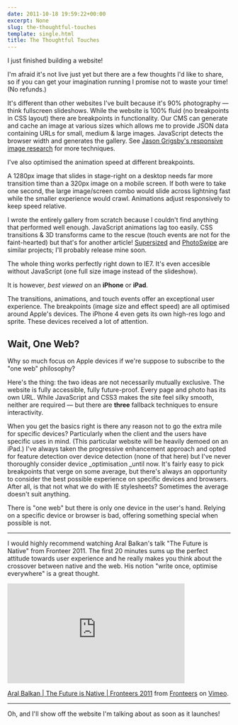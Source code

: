 ```yaml
---
date: 2011-10-18 19:59:22+00:00
excerpt: None
slug: the-thoughtful-touches
template: single.html
title: The Thoughtful Touches
---
```


I just finished building a website!

I'm afraid it's not live just yet but there are a few thoughts I'd like to share, so if you can get your imagination running I promise not to waste your time! (No refunds.)

It's different than other websites I've built because it's 90% photography — think fullscreen slideshows. While the website is 100% fluid (no breakpoints in CSS layout) there are breakpoints in functionality. Our CMS can generate and cache an image at various sizes which allows me to provide JSON data containing URLs for small, medium & large images. JavaScript detects the browser width and generates the gallery. See [Jason Grigsby's responsive image research](http://www.cloudfour.com/responsive-imgs/) for more techniques.

I've also optimised the animation speed at different breakpoints.

A 1280px image that slides in stage-right on a desktop needs far more transition time than a 320px image on a mobile screen. If both were to take one second, the large image/screen combo would slide across lightning fast while the smaller experience would crawl. Animations adjust responsively to keep speed relative.

I wrote the entirely gallery from scratch because I couldn't find anything that performed well enough. JavaScript animations lag too easily. CSS transitions & 3D transforms came to the rescue (touch events are not for the faint-hearted) but that's for another article! [Supersized](http://www.buildinternet.com/project/supersized/) and [PhotoSwipe](http://www.photoswipe.com/) are similar projects; I'll probably release mine soon.

The whole thing works perfectly right down to IE7. It's even accesible without JavaScript (one full size image instead of the slideshow).

It is however, _best viewed_ on an **iPhone** or **iPad**.

The transitions, animations, and touch events offer an exceptional user experience. The breakpoints (image size and effect speed) are all optimised around Apple's devices. The iPhone 4 even gets its own high-res logo and sprite. These devices received a lot of attention.


## Wait, One Web?


Why so much focus on Apple devices if we're suppose to subscribe to the "one web" philosophy?

Here's the thing: the two ideas are not necessarily mutually exclusive. The website is fully accessible, fully future-proof. Every page and photo has its own URL. While JavaScript and CSS3 makes the site feel silky smooth, neither are required — but there are **three** fallback techniques to ensure interactivity.

When you get the basics right is there any reason not to go the extra mile for specific devices? Particularly when the client and the users have specific uses in mind. (This particular website will be heavily demoed on an iPad.) I've always taken the progressive enhancement approach and opted for feature detection over device detection (none of that here) but I've never thoroughly consider device _optimisation _until now. It's fairly easy to pick breakpoints that verge on some average, but there's always an opportunity to consider the best possible experience on specific devices and browsers. After all, is that not what we do with IE stylesheets? Sometimes the average doesn't suit anything.

There is "one web" but there is only one device in the user's hand. Relying on a specific device or browser is bad, offering something special when possible is not.


* * *


I would highly recommend watching Aral Balkan's talk "The Future is Native" from Fronteer 2011. The first 20 minutes sums up the perfect attitude towards user experience and he really makes you think about the crossover between native and the web. His notion "write once, optimise everywhere" is a great thought.


<p class="b-post__image"><span class="b-fitvid" style="padding-top:56.25%"><iframe src="http://player.vimeo.com/video/30659519?title=0&byline=0&portrait=0" frameborder="0" width="400" height="225"></iframe></span></p>


[Aral Balkan | The Future is Native | Fronteers 2011](http://vimeo.com/30659519) from [Fronteers](http://vimeo.com/fronteers) on [Vimeo](http://vimeo.com).


* * *


Oh, and I'll show off the website I'm talking about as soon as it launches!

